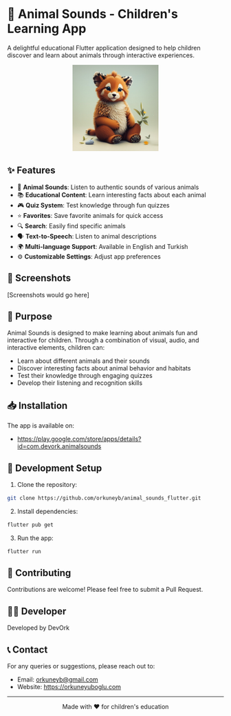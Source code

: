 # 🦁 Animal Sounds - Children's Learning App

A delightful educational Flutter application designed to help children discover and learn about animals through interactive experiences.

<p align="center">
  <img src="assets/icon/icon.png" width="200" alt="App Icon">
</p>

## ✨ Features

- 🎵 **Animal Sounds**: Listen to authentic sounds of various animals
- 📚 **Educational Content**: Learn interesting facts about each animal
- 🎮 **Quiz System**: Test knowledge through fun quizzes
- ⭐ **Favorites**: Save favorite animals for quick access
- 🔍 **Search**: Easily find specific animals
- 🗣️ **Text-to-Speech**: Listen to animal descriptions
- 🌍 **Multi-language Support**: Available in English and Turkish
- ⚙️ **Customizable Settings**: Adjust app preferences

## 📱 Screenshots

[Screenshots would go here]

## 🎯 Purpose

Animal Sounds is designed to make learning about animals fun and interactive for children. Through a combination of visual, audio, and interactive elements, children can:

- Learn about different animals and their sounds
- Discover interesting facts about animal behavior and habitats
- Test their knowledge through engaging quizzes
- Develop their listening and recognition skills

## 📥 Installation

The app is available on:

- https://play.google.com/store/apps/details?id=com.devork.animalsounds

## 🔧 Development Setup

1. Clone the repository:
```bash
git clone https://github.com/orkuneyb/animal_sounds_flutter.git
```

2. Install dependencies:
```bash
flutter pub get
```

3. Run the app:
```bash
flutter run
```

## 🤝 Contributing

Contributions are welcome! Please feel free to submit a Pull Request.

## 👨‍💻 Developer

Developed by DevOrk

## 📞 Contact

For any queries or suggestions, please reach out to:
- Email: orkuneyb@gmail.com
- Website: https://orkuneyuboglu.com

---

<p align="center">
  Made with ❤️ for children's education
</p>
